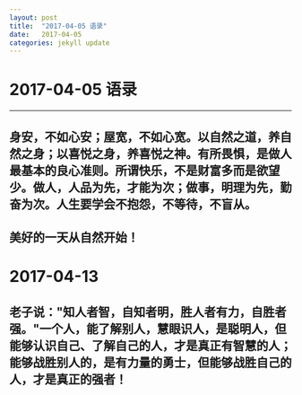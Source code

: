 ```yaml
---
layout: post
title:  "2017-04-05 语录"
date:   2017-04-05
categories: jekyll update
---
```

# 2017-04-05 语录

------
## 身安，不如心安；屋宽，不如心宽。以自然之道，养自然之身；以喜悦之身，养喜悦之神。有所畏惧，是做人最基本的良心准则。所谓快乐，不是财富多而是欲望少。做人，人品为先，才能为次；做事，明理为先，勤奋为次。人生要学会不抱怨，不等待，不盲从。

## 美好的一天从自然开始！ 

# 2017-04-13

## 老子说："知人者智，自知者明，胜人者有力，自胜者强。"一个人，能了解别人，慧眼识人，是聪明人，但能够认识自己、了解自己的人，才是真正有智慧的人；能够战胜别人的，是有力量的勇士，但能够战胜自己的人，才是真正的强者！


